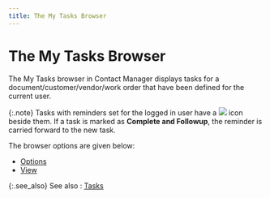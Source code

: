 ```yaml
---
title: The My Tasks Browser
---
```


# The My Tasks Browser


The My Tasks browser in Contact Manager displays tasks for a document/customer/vendor/work  order that have been defined for the current user.


{:.note}
Tasks with reminders set for the logged in  user have a ![]({{site.cm_baseurl}}/img/cm_alram.gif) icon beside them. If a task is marked as  **Complete and Followup**, the reminder  is carried forward to the new task.


The browser options are given below:

- [Options]({{site.cm_baseurl}}/misc/the_my_tasks_browser_options.html)
- [View]({{site.cm_baseurl}}/misc/the_my_tasks_view.html)



{:.see_also}
See also
: [Tasks]({{site.cm_baseurl}}/tasks/tasks.html)
